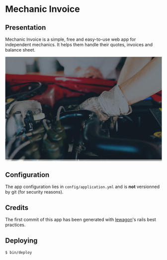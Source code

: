 # Mechanic Invoice

## Presentation

Mechanic Invoice is a simple, free and easy-to-use web app for independent mechanics. It helps them handle their quotes, invoices and balance sheet.

![Mechanic Invoice Dashboard](app/assets/images/motor.jpg)

## Configuration

The app configuration lies in `config/application.yml` and is **not**
versionned by git (for security reasons).

## Credits

The first commit of this app has been generated with [lewagon](https://github.com/lewagon/wagon_rails)'s rails best practices.

## Deploying

    $ bin/deploy

